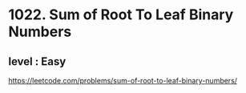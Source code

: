 # 1022. Sum of Root To Leaf Binary Numbers
## level : Easy
https://leetcode.com/problems/sum-of-root-to-leaf-binary-numbers/
